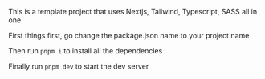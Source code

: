 This is a template project that uses Nextjs, Tailwind, Typescript, SASS all in one

First things first, go change the package.json name to your project name

Then run `pnpm i` to install all the dependencies

Finally run `pnpm dev` to start the dev server
